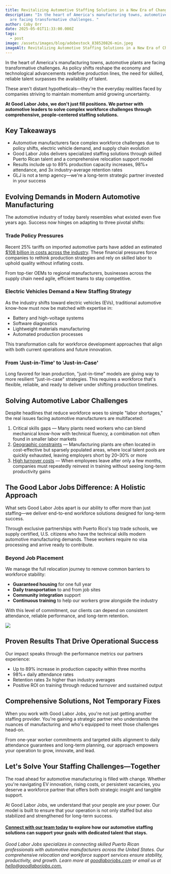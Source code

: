 ```yaml
---
title: Revitalizing Automotive Staffing Solutions in a New Era of Change
description: "In the heart of America's manufacturing towns, automotive plants
  are facing transformative challenges. "
author: Coby Orr
date: 2025-05-01T11:33:00.000Z
tags:
  - post
image: /assets/images/blog/adobestock_838520826-min.jpeg
imageAlt: Revitalizing Automotive Staffing Solutions in a New Era of Change
---
```

In the heart of America's manufacturing towns, automotive plants are facing transformative challenges. As policy shifts reshape the economy and technological advancements redefine production lines, the need for skilled, reliable talent surpasses the availability of talent.

These aren't distant hypotheticals—they're the everyday realities faced by companies striving to maintain momentum amid growing uncertainty.

**At Good Labor Jobs, we don't just fill positions. We partner with automotive leaders to solve complex workforce challenges through comprehensive, people-centered staffing solutions.**

## Key Takeaways

* Automotive manufacturers face complex workforce challenges due to policy shifts, electric vehicle demand, and supply chain evolution
* Good Labor Jobs delivers specialized staffing solutions through skilled Puerto Rican talent and a comprehensive relocation support model
* Results include up to 89% production capacity increases, 98%+ attendance, and 3x industry-average retention rates
* GLJ is not a temp agency—we're a long-term strategic partner invested in your success

## Evolving Demands in Modern Automotive Manufacturing

The automotive industry of today barely resembles what existed even five years ago. Success now hinges on adapting to three pivotal shifts:

### Trade Policy Pressures

Recent 25% tariffs on imported automotive parts have added an estimated [$108 billion in costs across the industry](https://www.reuters.com/business/autos-transportation/study-finds-trumps-25-auto-tariffs-could-cost-us-automakers-108-billion-2025-04-10/?). These financial pressures force companies to rethink production strategies and rely on skilled labor to uphold quality without inflating costs.

From top-tier OEMs to regional manufacturers, businesses across the supply chain need agile, efficient teams to stay competitive.

### Electric Vehicles Demand a New Staffing Strategy

As the industry shifts toward electric vehicles (EVs), traditional automotive know-how must now be matched with expertise in:

* Battery and high-voltage systems
* Software diagnostics
* Lightweight materials manufacturing
* Automated production processes

This transformation calls for workforce development approaches that align with both current operations and future innovation.

### From 'Just-in-Time' to 'Just-in-Case'

Long favored for lean production, "just-in-time" models are giving way to more resilient "just-in-case" strategies. This requires a workforce that's flexible, reliable, and ready to deliver under shifting production timelines.

## Solving Automotive Labor Challenges

Despite headlines that reduce workforce woes to simple "labor shortages," the real issues facing automotive manufacturers are multifaceted:

1. Critical skills gaps — Many plants need workers who can blend mechanical know-how with technical fluency, a combination not often found in smaller labor markets
2. [Geographic constraints](https://www.ecisolutions.com/blog/manufacturing/manufacturing-jobs-deficit-which-us-states-are-struggling-the-most/?) — Manufacturing plants are often located in cost-effective but sparsely populated areas, where local talent pools are quickly exhausted, leaving employers short by 20–30% or more
3. [High turnover costs](https://www.twi-institute.com/manufacturing-employee-turnover/?) — When employees leave after only a few months, companies must repeatedly reinvest in training without seeing long-term productivity gains

## The Good Labor Jobs Difference: A Holistic Approach

What sets Good Labor Jobs apart is our ability to offer more than just staffing—we deliver end-to-end workforce solutions designed for long-term success.

Through exclusive partnerships with Puerto Rico's top trade schools, we supply certified, U.S. citizens who have the technical skills modern automotive manufacturing demands. These workers require no visa processing and arrive ready to contribute.

### Beyond Job Placement

We manage the full relocation journey to remove common barriers to workforce stability:

* **Guaranteed housing** for one full year
* **Daily transportation** to and from job sites
* **Community integration** support
* **Continuous training** to help our workers grow alongside the industry

With this level of commitment, our clients can depend on consistent attendance, reliable performance, and long-term retention.

![](/assets/images/blog/glj-blog-graphic-1-.png)



## Proven Results That Drive Operational Success

Our impact speaks through the performance metrics our partners experience:

* Up to 89% increase in production capacity within three months
* 98%+ daily attendance rates
* Retention rates 3x higher than industry averages
* Positive ROI on training through reduced turnover and sustained output

## Comprehensive Solutions, Not Temporary Fixes

When you work with Good Labor Jobs, you're not just getting another staffing provider. You're gaining a strategic partner who understands the nuances of manufacturing and who's equipped to meet those challenges head-on.

From one-year worker commitments and targeted skills alignment to daily attendance guarantees and long-term planning, our approach empowers your operation to grow, innovate, and lead.

## Let's Solve Your Staffing Challenges—Together

The road ahead for automotive manufacturing is filled with change. Whether you're navigating EV innovation, rising costs, or persistent vacancies, you deserve a workforce partner that offers both strategic insight and tangible support.

At Good Labor Jobs, we understand that your people are your power. Our model is built to ensure that your operation is not only staffed but also stabilized and strengthened for long-term success.

#### [Connect with our team today](https://goodlaborjobs.com/contact/) to explore how our automotive staffing solutions can support your goals with dedicated talent that stays.

*Good Labor Jobs specializes in connecting skilled Puerto Rican professionals with automotive manufacturers across the United States. Our comprehensive relocation and workforce support services ensure stability, productivity, and growth. Learn more at [goodlaborjobs.com](https://www.goodlaborjobs.com/) or email us at [hello@goodlaborjobs.com.](mailto:hello@goodlaborjobs.com)*
